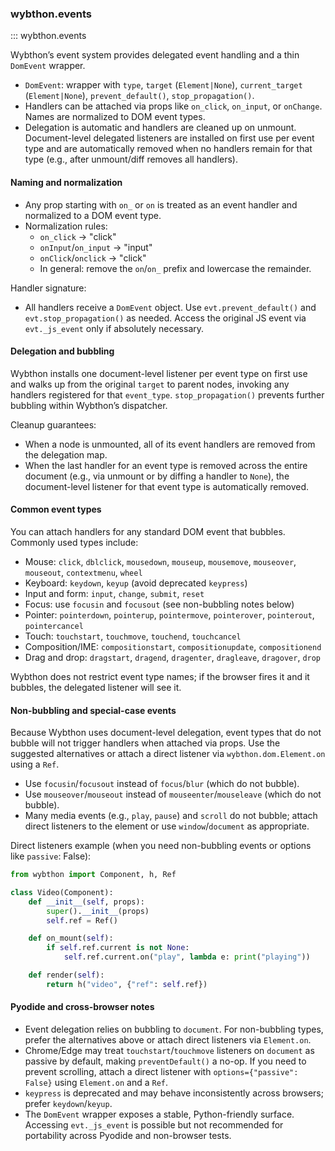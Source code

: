 ### wybthon.events

::: wybthon.events

Wybthon’s event system provides delegated event handling and a thin `DomEvent` wrapper.

- `DomEvent`: wrapper with `type`, `target` (`Element|None`), `current_target` (`Element|None`), `prevent_default()`, `stop_propagation()`.
- Handlers can be attached via props like `on_click`, `on_input`, or `onChange`. Names are normalized to DOM event types.
- Delegation is automatic and handlers are cleaned up on unmount. Document-level delegated listeners are installed on first use per event type and are automatically removed when no handlers remain for that type (e.g., after unmount/diff removes all handlers).

#### Naming and normalization

- Any prop starting with `on_` or `on` is treated as an event handler and normalized to a DOM event type.
- Normalization rules:
  - `on_click` → "click"
  - `onInput`/`on_input` → "input"
  - `onClick`/`onclick` → "click"
  - In general: remove the `on`/`on_` prefix and lowercase the remainder.

Handler signature:

- All handlers receive a `DomEvent` object. Use `evt.prevent_default()` and `evt.stop_propagation()` as needed. Access the original JS event via `evt._js_event` only if absolutely necessary.

#### Delegation and bubbling

Wybthon installs one document-level listener per event type on first use and walks up from the original `target` to parent nodes, invoking any handlers registered for that `event_type`. `stop_propagation()` prevents further bubbling within Wybthon’s dispatcher.

Cleanup guarantees:

- When a node is unmounted, all of its event handlers are removed from the delegation map.
- When the last handler for an event type is removed across the entire document (e.g., via unmount or by diffing a handler to `None`), the document-level listener for that event type is automatically removed.

#### Common event types

You can attach handlers for any standard DOM event that bubbles. Commonly used types include:

- Mouse: `click`, `dblclick`, `mousedown`, `mouseup`, `mousemove`, `mouseover`, `mouseout`, `contextmenu`, `wheel`
- Keyboard: `keydown`, `keyup` (avoid deprecated `keypress`)
- Input and form: `input`, `change`, `submit`, `reset`
- Focus: use `focusin` and `focusout` (see non-bubbling notes below)
- Pointer: `pointerdown`, `pointerup`, `pointermove`, `pointerover`, `pointerout`, `pointercancel`
- Touch: `touchstart`, `touchmove`, `touchend`, `touchcancel`
- Composition/IME: `compositionstart`, `compositionupdate`, `compositionend`
- Drag and drop: `dragstart`, `dragend`, `dragenter`, `dragleave`, `dragover`, `drop`

Wybthon does not restrict event type names; if the browser fires it and it bubbles, the delegated listener will see it.

#### Non-bubbling and special-case events

Because Wybthon uses document-level delegation, event types that do not bubble will not trigger handlers when attached via props. Use the suggested alternatives or attach a direct listener via `wybthon.dom.Element.on` using a `Ref`.

- Use `focusin`/`focusout` instead of `focus`/`blur` (which do not bubble).
- Use `mouseover`/`mouseout` instead of `mouseenter`/`mouseleave` (which do not bubble).
- Many media events (e.g., `play`, `pause`) and `scroll` do not bubble; attach direct listeners to the element or use `window`/`document` as appropriate.

Direct listeners example (when you need non-bubbling events or options like `passive`: False):

```python
from wybthon import Component, h, Ref

class Video(Component):
    def __init__(self, props):
        super().__init__(props)
        self.ref = Ref()

    def on_mount(self):
        if self.ref.current is not None:
            self.ref.current.on("play", lambda e: print("playing"))

    def render(self):
        return h("video", {"ref": self.ref})
```

#### Pyodide and cross-browser notes

- Event delegation relies on bubbling to `document`. For non-bubbling types, prefer the alternatives above or attach direct listeners via `Element.on`.
- Chrome/Edge may treat `touchstart`/`touchmove` listeners on `document` as passive by default, making `preventDefault()` a no-op. If you need to prevent scrolling, attach a direct listener with `options={"passive": False}` using `Element.on` and a `Ref`.
- `keypress` is deprecated and may behave inconsistently across browsers; prefer `keydown`/`keyup`.
- The `DomEvent` wrapper exposes a stable, Python-friendly surface. Accessing `evt._js_event` is possible but not recommended for portability across Pyodide and non-browser tests.

